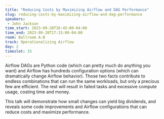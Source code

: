 ```yaml
---
title: "Reducing Costs by Maximizing Airflow and DAG Performance"
slug: reducing-costs-by-maximizing-airflow-and-dag-performance
speakers:
 - John Jackson
time_start: 2023-09-20T16:45:00-04:00
time_end: 2023-09-20T17:15:00-04:00
room: Ballroom A-B
track: Operationalizing Airflow
day: 2
timeslot: 15
---
```


Airflow DAGs are Python code (which can pretty much do anything you want) and Airflow has hundreds configuration options (which can dramatically change Airflow behavior). Those two facts contribute to endless combinations that can run the same workloads, but only a precious few are efficient. The rest will result in failed tasks and excessive compute usage, costing time and money. 
 
 
 
 This talk will demonstrate how small changes can yield big dividends, and reveals some code improvements and Airflow configurations that can reduce costs and maximize performance.